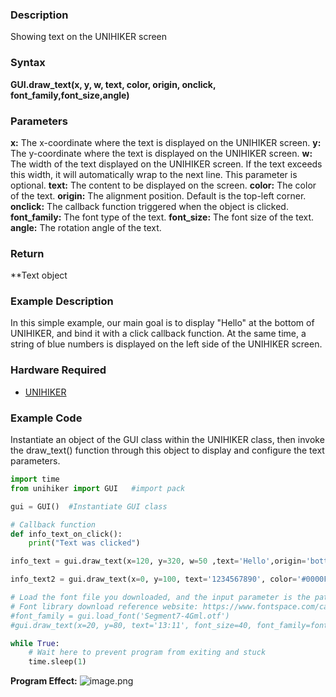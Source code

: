 ### Description
Showing text on the UNIHIKER screen
### Syntax
**GUI.draw_text(x, y, w, text, color, origin, onclick, font_family,font_size,angle)**
### Parameters
**x:** The x-coordinate where the text is displayed on the UNIHIKER screen. 
**y:** The y-coordinate where the text is displayed on the UNIHIKER screen. 
**w:** The width of the text displayed on the UNIHIKER screen. If the text exceeds this width, it will automatically wrap to the next line. This parameter is optional. 
**text:** The content to be displayed on the screen. 
**color:** The color of the text. 
**origin:** The alignment position. Default is the top-left corner. 
**onclick:** The callback function triggered when the object is clicked. 
**font_family:** The font type of the text. 
**font_size:** The font size of the text. 
**angle:** The rotation angle of the text.  
### Return
**Text object
### Example Description
In this simple example, our main goal is to display "Hello" at the bottom of UNIHIKER, and bind it with a click callback function.
At the same time, a string of blue numbers is displayed on the left side of the UNIHIKER screen.
### Hardware Required

- [UNIHIKER](https://www.dfrobot.com/product-2691.html)
### Example Code
Instantiate an object of the GUI class within the UNIHIKER class, then invoke the draw_text() function through this object to display and configure the text parameters.
```python
import time
from unihiker import GUI   #import pack

gui = GUI()  #Instantiate GUI class

# Callback function
def info_text_on_click():
    print("Text was clicked")

info_text = gui.draw_text(x=120, y=320, w=50 ,text='Hello',origin='bottom' ,onclick=info_text_on_click)

info_text2 = gui.draw_text(x=0, y=100, text='1234567890', color='#0000FF')

# Load the font file you downloaded, and the input parameter is the path of the local font file
# Font library download reference website: https://www.fontspace.com/category/led
#font_family = gui.load_font('Segment7-4Gml.otf') 
#gui.draw_text(x=20, y=80, text='13:11', font_size=40, font_family=font_family) #Use the specified font to display

while True:
    # Wait here to prevent program from exiting and stuck
    time.sleep(1)
```
**Program Effect:**
![image.png](img/1.draw_text()/1718939185451-ee46921a-9237-4bc9-8688-bfa6c132e26d.png)

